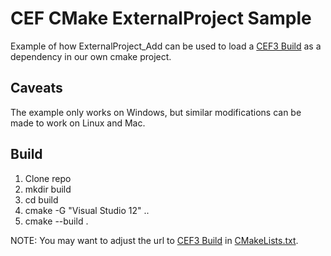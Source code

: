 # CEF CMake ExternalProject Sample

Example of how ExternalProject_Add can be used to load a [CEF3 Build](https://cefbuilds.com/) as a dependency in our own cmake project.

## Caveats

The example only works on Windows, but similar modifications can be made to work on Linux and Mac.

## Build

  1. Clone repo
  2. mkdir build
  3. cd build
  4. cmake -G "Visual Studio 12" ..
  5. cmake --build .

NOTE: You may want to adjust the url to [CEF3 Build](https://cefbuilds.com/) in [CMakeLists.txt](CMakeLists.txt).
